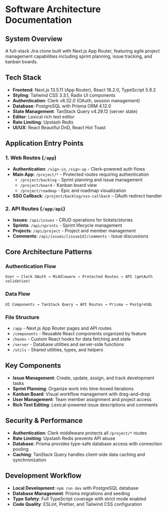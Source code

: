 # Software Architecture Documentation

## System Overview
A full-stack Jira clone built with Next.js App Router, featuring agile project management capabilities including sprint planning, issue tracking, and kanban boards.

## Tech Stack
- **Frontend**: Next.js 13.5.11 (App Router), React 18.2.0, TypeScript 5.9.2
- **Styling**: Tailwind CSS 3.3.1, Radix UI components
- **Authentication**: Clerk v6.32.0 (OAuth, session management)
- **Database**: PostgreSQL with Prisma ORM 4.12.0
- **State Management**: TanStack Query v4.29.12 (server state)
- **Editor**: Lexical rich text editor
- **Rate Limiting**: Upstash Redis
- **UI/UX**: React Beautiful DnD, React Hot Toast

## Application Entry Points

### 1. Web Routes (`/app`)
- **Authentication**: `/sign-in`, `/sign-up` - Clerk-powered auth flows
- **Main App**: `/project/*` - Protected routes requiring authentication
  - `/project/backlog` - Sprint planning and issue management
  - `/project/board` - Kanban board view
  - `/project/roadmap` - Epic and roadmap visualization
- **SSO Callback**: `/project/backlog/sso-callback` - OAuth redirect handler

### 2. API Routes (`/app/api`)
- **Issues**: `/api/issues` - CRUD operations for tickets/stories
- **Sprints**: `/api/sprints` - Sprint lifecycle management
- **Projects**: `/api/project` - Project and member management
- **Comments**: `/api/issues/[issueId]/comments` - Issue discussions

## Core Architecture Patterns

### Authentication Flow
```
User → Clerk OAuth → Middleware → Protected Routes → API (getAuth validation)
```

### Data Flow
```
UI Components → TanStack Query → API Routes → Prisma → PostgreSQL
```

### File Structure
- `/app` - Next.js App Router pages and API routes
- `/components` - Reusable React components organized by feature
- `/hooks` - Custom React hooks for data fetching and state
- `/server` - Database utilities and server-side functions
- `/utils` - Shared utilities, types, and helpers

## Key Components
- **Issue Management**: Create, update, assign, and track development tasks
- **Sprint Planning**: Organize work into time-boxed iterations
- **Kanban Board**: Visual workflow management with drag-and-drop
- **User Management**: Team member assignment and project access
- **Rich Text Editing**: Lexical-powered issue descriptions and comments

## Security & Performance
- **Authentication**: Clerk middleware protects all `/project/*` routes
- **Rate Limiting**: Upstash Redis prevents API abuse
- **Database**: Prisma provides type-safe database access with connection pooling
- **Caching**: TanStack Query handles client-side data caching and synchronization

## Development Workflow
- **Local Development**: `npm run dev` with PostgreSQL database
- **Database Management**: Prisma migrations and seeding
- **Type Safety**: Full TypeScript coverage with strict mode enabled
- **Code Quality**: ESLint, Prettier, and Tailwind CSS configuration
